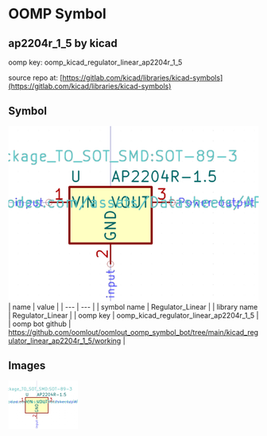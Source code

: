 # OOMP Symbol  
## ap2204r_1_5  by kicad  
  
oomp key: oomp_kicad_regulator_linear_ap2204r_1_5  
  
source repo at: [https://gitlab.com/kicad/libraries/kicad-symbols](https://gitlab.com/kicad/libraries/kicad-symbols)  
## Symbol  
  
[![working.png](working_600.png)](working.png)  
| name | value | 
| --- | --- | 
| symbol name | Regulator_Linear | 
| library name | Regulator_Linear | 
| oomp key | oomp_kicad_regulator_linear_ap2204r_1_5 | 
| oomp bot github | https://github.com/oomlout/oomlout_oomp_symbol_bot/tree/main/kicad_regulator_linear_ap2204r_1_5/working | 
## Images  
  
[![working.png](working_140.png)](working.png)  
